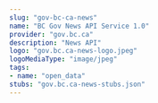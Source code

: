 ```yaml
---
slug: "gov-bc-ca-news"
name: "BC Gov News API Service 1.0"
provider: "gov.bc.ca"
description: "News API"
logo: "gov.bc.ca-news-logo.jpeg"
logoMediaType: "image/jpeg"
tags:
- name: "open_data"
stubs: "gov.bc.ca-news-stubs.json"
---
```

